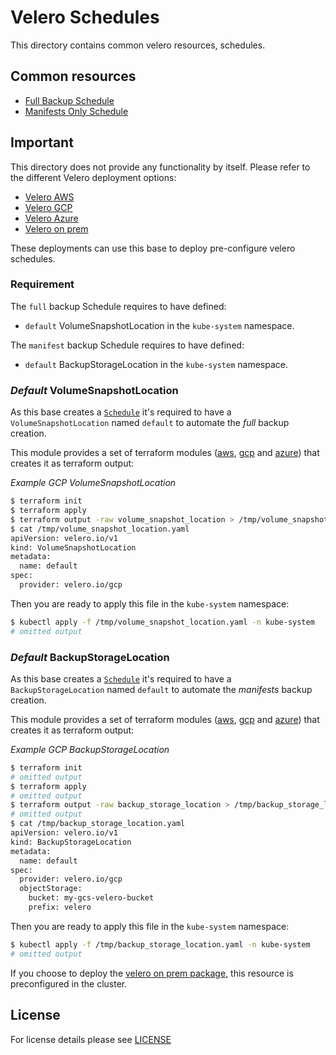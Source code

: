 # Velero Schedules

This directory contains common velero resources, schedules.

## Common resources

- [Full Backup Schedule](./full.yaml)
- [Manifests Only Schedule](./manifests.yaml)

## Important

This directory does not provide any functionality by itself. Please refer to the different Velero deployment
options:

- [Velero AWS](../velero-aws/README.md)
- [Velero GCP](../velero-gcp/README.md)
- [Velero Azure](../velero-azure/README.md)
- [Velero on prem](../velero-on-prem/README.md)

These deployments can use this base to deploy pre-configure velero schedules.

### Requirement

The `full` backup Schedule requires to have defined:

- `default` VolumeSnapshotLocation in the `kube-system` namespace.

The `manifest` backup Schedule requires to have defined:

- `default` BackupStorageLocation in the `kube-system` namespace.

### *Default* VolumeSnapshotLocation

As this base creates a [`Schedule`](./full.yaml) it's required to have a `VolumeSnapshotLocation`
named `default` to automate the *full* backup creation.

This module provides a set of terraform modules ([aws](../../../modules/aws-velero), [gcp](../../../modules/gcp-velero)
and [azure](../../../modules/azure-velero)) that creates it as terraform output:


*Example GCP VolumeSnapshotLocation*

```bash
$ terraform init
$ terraform apply
$ terraform output -raw volume_snapshot_location > /tmp/volume_snapshot_location.yaml
$ cat /tmp/volume_snapshot_location.yaml
apiVersion: velero.io/v1
kind: VolumeSnapshotLocation
metadata:
  name: default
spec:
  provider: velero.io/gcp
```

Then you are ready to apply this file in the `kube-system` namespace:

```bash
$ kubectl apply -f /tmp/volume_snapshot_location.yaml -n kube-system
# omitted output
```

### *Default* BackupStorageLocation

As this base creates a [`Schedule`](./manifests.yaml) it's required to have a `BackupStorageLocation`
named `default` to automate the *manifests* backup creation.

This module provides a set of terraform modules ([aws](../../../modules/aws-velero), [gcp](../../../modules/gcp-velero)
and [azure](../../../modules/azure-velero)) that creates it as terraform output:


*Example GCP BackupStorageLocation*

```bash
$ terraform init
# omitted output
$ terraform apply
# omitted output
$ terraform output -raw backup_storage_location > /tmp/backup_storage_location.yaml
# omitted output
$ cat /tmp/backup_storage_location.yaml
apiVersion: velero.io/v1
kind: BackupStorageLocation
metadata:
  name: default
spec:
  provider: velero.io/gcp
  objectStorage:
    bucket: my-gcs-velero-bucket
    prefix: velero
```

Then you are ready to apply this file in the `kube-system` namespace:

```bash
$ kubectl apply -f /tmp/backup_storage_location.yaml -n kube-system
# omitted output
```

If you choose to deploy the [velero on prem package](../velero-on-prem), this resource is preconfigured in the cluster.

## License

For license details please see [LICENSE](../../../LICENSE)
